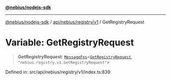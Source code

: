 [**@nebius/nodejs-sdk**](../../../../../README.md)

---

[@nebius/nodejs-sdk](../../../../../README.md) / [api/nebius/registry/v1](../README.md) / GetRegistryRequest

# Variable: GetRegistryRequest

> **GetRegistryRequest**: [`MessageFns`](../../../../../runtime/protos/core/interfaces/MessageFns.md)\<[`GetRegistryRequest`](../interfaces/GetRegistryRequest.md), `"nebius.registry.v1.GetRegistryRequest"`\>

Defined in: src/api/nebius/registry/v1/index.ts:839
